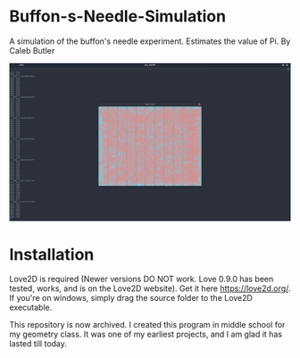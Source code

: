 # Buffon-s-Needle-Simulation
A simulation of the buffon's needle experiment. Estimates the value of Pi. By Caleb Butler

![Alt text](screenshot.png?raw=true)
# Installation
Love2D is required (Newer versions DO NOT work. Love 0.9.0 has been tested, works, and is on the Love2D website). Get it here <https://love2d.org/>. If you're on windows, simply drag the source folder to the Love2D executable.

This repository is now archived. I created this program in middle school for my geometry class. It was one of my earliest projects, and I am glad it has lasted till today.
